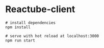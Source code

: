 # Reactube-client

````
# install dependencies
npm install

# serve with hot reload at localhost:3000
npm run start
````
